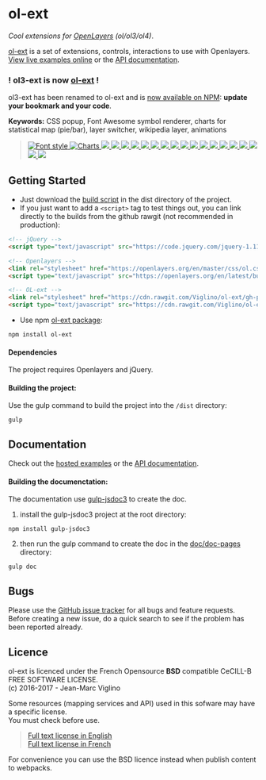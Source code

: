 # ol-ext
*Cool extensions for [OpenLayers](https://github.com/openlayers/openlayers) (ol/ol3/ol4)*.

[ol-ext](https://github.com/Viglino/ol-ext) is a set of extensions, controls, interactions to use with Openlayers.    
[View live examples online](http://viglino.github.io/ol-ext/) or the [API documentation](http://viglino.github.io/ol-ext/doc/doc-pages/).

### ! ol3-ext is now [ol-ext](https://github.com/Viglino/ol-ext) !
ol3-ext has been renamed to ol-ext and is [now available on NPM](https://www.npmjs.com/package/ol-ext): **update your bookmark and your code**.

**Keywords:** CSS popup, 
Font Awesome symbol renderer, 
charts for statistical map (pie/bar), 
layer switcher,
wikipedia layer, 
animations

> [
![Font style](img/map.style.font.jpg?raw=true)
![Charts](img/map.style.chart.jpg?raw=true)
![](img/map.style.pattern.jpg?raw=true)
![](img/map.style.photo.jpg?raw=true)
![](img/map.style.textpath.jpg?raw=true)
![](img/map.filter.colorize.jpg?raw=true)
![](img/map.control.compass.jpg?raw=true)
![](img/map.control.graticule.jpg?raw=true)
![](img/map.interaction.transform.jpg?raw=true)
![](img/map.control.editbar.jpg?raw=true)
![](img/map.switcher.image.jpg?raw=true)
![](img/map.control.profil.jpg?raw=true)
![](img/map.control.swipe.jpg?raw=true)
![](img/map.popup.anim.jpg?raw=true)
![](img/map.layer.hexbin.jpg?raw=true)
![](img/map.geom.cspline.jpg?raw=true)
![](img/map.cluster.convexhull.jpg?raw=true)
![](img/map.overlay.magnify.jpg?raw=true)
![](img/map.filter.lego.jpg?raw=true)
![](img/map.interaction.synchronize.jpg?raw=true)
](http://viglino.github.io/ol-ext/)

## Getting Started

* Just download the [build script](https://github.com/Viglino/ol-ext/tree/gh-pages/dist) in the dist directory of the project.
* If you just want to add a `<script>` tag to test things out, you can link directly to the builds from the github rawgit (not recommended in production):
````html
<!-- jQuery -->
<script type="text/javascript" src="https://code.jquery.com/jquery-1.11.0.min.js"></script>

<!-- Openlayers -->
<link rel="stylesheet" href="https://openlayers.org/en/master/css/ol.css" />
<script type="text/javascript" src="https://openlayers.org/en/latest/build/ol.js"></script>

<!-- OL-ext -->
<link rel="stylesheet" href="https://cdn.rawgit.com/Viglino/ol-ext/gh-pages/dist/ol-ext.min.css" />
<script type="text/javascript" src="https://cdn.rawgit.com/Viglino/ol-ext/gh-pages/dist/ol-ext.min.js"></script>
````
* Use npm [ol-ext package](https://www.npmjs.com/package/ol-ext):
````
npm install ol-ext
````
#### Dependencies
The project requires Openlayers and jQuery.

#### Building the project:
Use the gulp command to build the project into the `/dist` directory:
````
gulp
````

## Documentation

Check out the [hosted examples](http://viglino.github.io/ol-ext/) or the [API documentation](http://viglino.github.io/ol-ext/doc/doc-pages/).

#### Building the documenctation:
The documentation use [gulp-jsdoc3](https://www.npmjs.com/package/gulp-jsdoc3) to create the doc.
1. install the gulp-jsdoc3 project at the root directory:
````
npm install gulp-jsdoc3
````
2. then run the gulp command to create the doc in the [doc/doc-pages](http://viglino.github.io/ol-ext/doc/doc-pages/) directory:
````
gulp doc
````

## Bugs

Please use the [GitHub issue tracker](https://github.com/Viglino/ol-ext/issues) for all bugs and feature requests. Before creating a new issue, do a quick search to see if the problem has been reported already.

## Licence

ol-ext is licenced under the French Opensource **BSD** compatible CeCILL-B FREE SOFTWARE LICENSE.  
 (c) 2016-2017 - Jean-Marc Viglino

Some resources (mapping services and API) used in this sofware may have a specific license.  
You must check before use.

> [Full text license in English](http://www.cecill.info/licences/Licence_CeCILL-B_V1-en.txt)  
> [Full text license in French](http://www.cecill.info/licences/Licence_CeCILL-B_V1-fr.txt)

For convenience you can use the BSD licence instead when publish content to webpacks.
